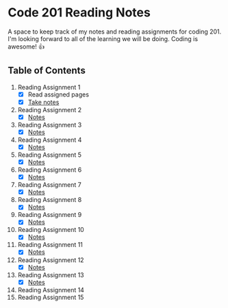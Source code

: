 # Code 201 Reading Notes

A space to keep track of my notes and reading assignments for coding 201. I'm looking forward to all of the learning we will be doing. Coding is awesome! :+1:

## Table of Contents
1. Reading Assignment 1
   - [x] Read assigned pages
   - [x] [Take notes](https://github.com/myerstina515/reading-notes/blob/master/class-01.md)
2. Reading Assignment 2
   - [x] [Notes](https://github.com/myerstina515/reading-notes/blob/master/class-02.md)
3. Reading Assignment 3
   - [x] [Notes](https://github.com/myerstina515/reading-notes/blob/master/class-03.md)
4. Reading Assignment 4
   - [x] [Notes](https://github.com/myerstina515/reading-notes/blob/master/class-04.md)
5. Reading Assignment 5
   - [x] [Notes](https://github.com/myerstina515/reading-notes/blob/master/class-05.md)
6. Reading Assignment 6
   - [x] [Notes](https://github.com/myerstina515/reading-notes/blob/master/class-06.md)
7. Reading Assignment 7
   - [x] [Notes](https://github.com/myerstina515/reading-notes/blob/master/class-07.md)
8. Reading Assignment 8
   - [x] [Notes](https://github.com/myerstina515/reading-notes/blob/master/class-08.md)
9. Reading Assignment 9
   - [x] [Notes](https://github.com/myerstina515/reading-notes/blob/master/class-09.md)
10. Reading Assignment 10
    - [x] [Notes](https://github.com/myerstina515/reading-notes/blob/master/class-10.md)
11. Reading Assignment 11
    - [x] [Notes](https://github.com/myerstina515/reading-notes/blob/master/class-11.md)
12. Reading Assignment 12
    - [x] [Notes](https://github.com/myerstina515/reading-notes/blob/master/class-12.md)
13. Reading Assignment 13
    - [x] [Notes](https://github.com/myerstina515/reading-notes/blob/master/class-13.md)
14. Reading Assignment 14
15. Reading Assignment 15

